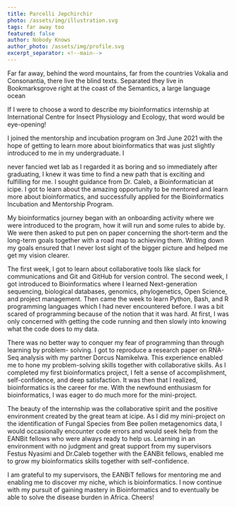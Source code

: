 ```yaml
---
title: Parcelli Jepchirchir
photo: /assets/img/illustration.svg
tags: far away too
featured: false
author: Nobody Knows
author_photo: /assets/img/profile.svg
excerpt_separator: <!--main-->
---
```


Far far away, behind the word mountains, far from the countries Vokalia and Consonantia, there live the blind texts. Separated they live in Bookmarksgrove right at the coast of the Semantics, a large language ocean

<!--main-->

If I were to choose a word to describe my bioinformatics internship at International Centre for Insect Physiology and Ecology, that word would be eye-opening! 

I joined the mentorship and incubation program on 3rd June 2021 with the hope of getting to learn more about bioinformatics that was just slightly introduced to me in my undergraduate. I 

never fancied wet lab as I regarded it as boring and so immediately after graduating, I knew it was time to find a new path that is exciting and fulfilling for me. I sought guidance from Dr. Caleb, a Bioinformatician at icipe. I got to learn about the amazing opportunity to be mentored and  learn  more  about  bioinformatics,  and  successfully  applied  for  the  Bioinformatics Incubation and Mentorship Program. 

My bioinformatics journey began with an onboarding activity where we were introduced to the program, how it will run and some rules to abide by. We were then asked to put pen on paper concerning the short-term and the long-term goals together with a road map to achieving them. Writing down my goals ensured that I never lost sight of the bigger picture and helped me get my vision clearer. 

The first week, I got to learn about collaborative tools like slack for communications and Git and GitHub for version control. The second week, I got introduced to Bioinformatics where I learned  Next-generation  sequencing,  biological  databases,  genomics,  phylogenetics,  Open Science,  and  project  management.  Then  came  the  week  to  learn  Python,  Bash,  and  R programming  languages  which  I  had  never  encountered  before.  I  was  a  bit  scared  of programming because of the notion that it was hard. At first, I was only concerned with getting the code running and then slowly into knowing what the code does to my data. 

There was no better way to conquer my fear of programming than through learning by problem- solving. I got to reproduce a research paper on RNA-Seq analysis with my partner Dorcus Namikelwa. This experience enabled me to hone my problem-solving skills together with collaborative  skills.  As  I  completed  my  first  bioinformatics  project,  I  felt  a  sense  of accomplishment,  self-confidence,  and  deep  satisfaction.  It  was  then  that  I  realized, bioinformatics is the career for me. With the newfound enthusiasm for bioinformatics, I was eager to do much more for the mini-project. 

The beauty of the internship was the collaborative spirit and the positive environment created by the great team at icipe. As I did my mini-project on the identification of Fungal Species from Bee pollen metagenomics data, I would occasionally encounter code errors and would seek  help  from  the  EANBit  fellows  who  were  always  ready  to  help  us.  Learning  in  an environment with no judgment and great support from my supervisors Festus Nyasimi and Dr.Caleb together with the EANBit fellows, enabled me to grow my bioinformatics skills together with self-confidence. 

I am grateful to my supervisors, the EANBiT fellows for mentoring me and enabling me to discover my niche, which is bioinformatics. I now continue with my pursuit of gaining mastery in Bioinformatics and to eventually be able to solve the disease burden in Africa. Cheers!

